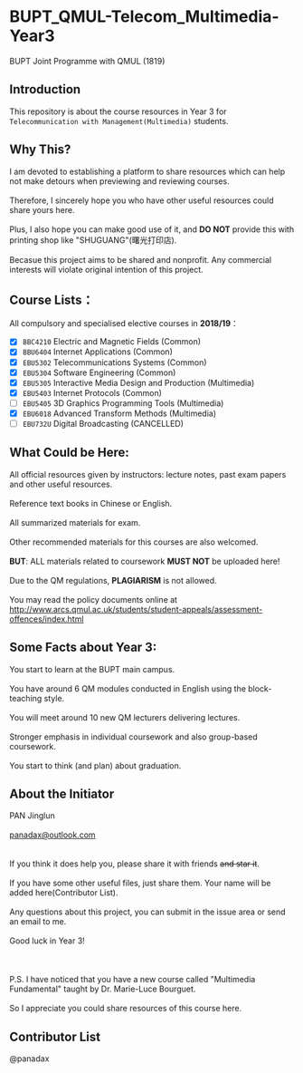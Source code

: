 # BUPT_QMUL-Telecom_Multimedia-Year3 
BUPT Joint Programme with QMUL (1819)

## Introduction 
This repository is about the course resources in Year 3 for `Telecommunication with Management(Multimedia)` students.

## Why This?
I am devoted to establishing a platform to share resources which can help not make detours when previewing and reviewing courses.
<br /><br /> Therefore, I sincerely hope you who have other useful resources could share yours here.
<br /><br /> Plus, I also hope you can make good use of it, and **DO NOT** provide this with printing shop like "SHUGUANG"(曙光打印店).
<br /><br /> Becasue this project aims to be shared and nonprofit. Any commercial interests will violate original intention of this project.
## Course Lists：
All compulsory and specialised elective courses in **2018/19**：
<br /> 
- [x] `BBC4210` Electric and Magnetic Fields (Common)
- [x] `BBU6404` Internet Applications (Common)
- [x] `EBU5302` Telecommunications Systems (Common)
- [x] `EBU5304` Software Engineering (Common)
- [x] `EBU5305` Interactive Media Design and Production (Multimedia)
- [x] `EBU5403` Internet Protocols (Common)
- [ ] `EBU5405` 3D Graphics Programming Tools (Multimedia)
- [x] `EBU6018` Advanced Transform Methods (Multimedia)
- [ ] `EBU732U` Digital Broadcasting (CANCELLED)

## What Could be Here: 
All official resources given by instructors: lecture notes, past exam papers and other useful resources.
<br /><br /> Reference text books in Chinese or English.
<br /><br /> All summarized materials for exam.
<br /><br /> Other recommended materials for this courses are also welcomed.
<br /><br /> **BUT**: ALL materials related to coursework **MUST NOT** be uploaded here!
<br /><br /> Due to the QM regulations, **PLAGIARISM** is not allowed.
<br /><br /> You may read the policy documents online at http://www.arcs.qmul.ac.uk/students/student-appeals/assessment-offences/index.html

## Some Facts about Year 3: 
You start to learn at the BUPT main campus.
<br /><br /> You have around 6 QM modules conducted in English using the block-teaching style.
<br /><br /> You will meet around 10 new QM lecturers delivering lectures.
<br /><br /> Stronger emphasis in individual coursework and also group-based coursework.
<br /><br /> You start to think (and plan) about graduation.

## About the Initiator 
PAN Jinglun
<br /><br /> panadax@outlook.com
<br /> 
<br /><br /> If you think it does help you, please share it with friends ~~and star it~~.
<br /><br /> If you have some other useful files, just share them. Your name will be added here(Contributor List).
<br /><br /> Any questions about this project, you can submit in the issue area or send an email to me.
<br /><br /> Good luck in Year 3!
<br /><br /> 
<br /> <br />P.S. I have noticed that you have a new course called "Multimedia Fundamental" taught by Dr. Marie-Luce Bourguet.
<br /> <br />So I appreciate you could share resources of this course here.



## Contributor List
@panadax
